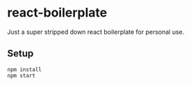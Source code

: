 # react-boilerplate
Just a super stripped down react boilerplate for personal use.

## Setup
```
npm install
npm start
```
